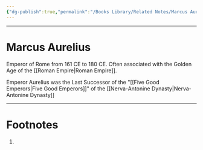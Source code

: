 ```yaml
---
{"dg-publish":true,"permalink":"/Books Library/Related Notes/Marcus Aurelius/","tags":["Philosophy","WorldCulture"]}
---
```



---
# Marcus Aurelius
Emperor of Rome from 161 CE to 180 CE. 
Often associated with the Golden Age of the [[Roman Empire\|Roman Empire]].

Emperor Aurelius was the Last Successor of the "[[Five Good Emperors\|Five Good Emperors]]" of the [[Nerva-Antonine Dynasty\|Nerva-Antonine Dynasty]]



---
# Footnotes
1. 
